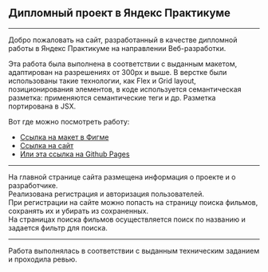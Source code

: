 ## Дипломный проект в Яндекс Практикуме
-----
Добро пожаловать на сайт, разработанный в качестве дипломной работы в Яндекс Практикуме на направлении Веб-разработки.

Эта работа была выполнена в соответствии с выданным макетом, адаптирован на разрешениях от 300px и выше. В верстке были использованы такие технологии, как Flex и Grid layout, позиционирования элементов, в коде используется семантическая разметка: применяются семантические теги и др. Разметка портирована в JSX.

Вот где можно посмотреть работу:

* [Ссылка на макет в Фигме](https://www.figma.com/file/7mJj9Lj2Xt6UJxnti6hkYI/DiplomaMaket?node-id=891-3857&t=WXQcIHW9AEu548lK-0)
* [Cсылка на сайт](https://movie.svesha.nomoredomains.monster/) 
* [Или эта ссылка на Github Pages](https://elena-cake.github.io/movies-explorer-frontend/)

-----

На главной странице сайта размещена информация о проекте и о разработчике.  
Реализована регистрация и авторизация пользователей.  
При регистрации на сайте можно попасть на страницу поиска фильмов, сохранять их и убирать из сохраненных.  
На страницах поиска фильмов осуществляется поиск по названию и задается фильтр для поиска.

-----

Работа выполнялась в соответствии с выданным техническим заданием и проходила ревью.
